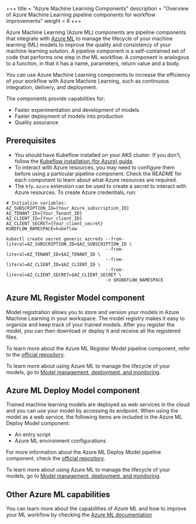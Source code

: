 +++
title = "Azure Machine Learning Components"
description = "Overview of Azure Machine Learning pipeline components for workflow improvements"
weight = 6
+++

Azure Machine Learning (Azure ML) components are pipeline components that integrate with [Azure ML](https://docs.microsoft.com/en-us/azure/machine-learning/) to manage the lifecycle of your machine learning (ML) models to improve the quality and consistency of your machine learning solution. A pipeline component is a self-contained set of code that performs one step in the ML workflow. A component is analogous to a function, in that it has a name, parameters, return value and a body. 

You can use Azure Machine Learning components to increase the efficiency of your workflow with Azure Machine Learning, such as continuous integration, delivery, and deployment. 

The components provide capabilities for: 

- Faster experimentation and development of models
- Faster deployment of models into production
- Quality assurance

## Prerequisites

- You should have Kubeflow installed on your AKS cluster. If you don't, follow the [Kubeflow installation (for Azure) guide](https://www.kubeflow.org/docs/azure/deploy/install-kubeflow/).
- To interact with Azure resources, you may need to configure them before using a particular pipeline component. Check the README for each component to learn about what Azure resources are required.
- The `kfp.azure` extension can be used to create a secret to interact with Azure resources. To create Azure credentials, run:

```shell
# Initialize variables:
AZ_SUBSCRIPTION_ID={Your_Azure_subscription_ID}
AZ_TENANT_ID={Your_Tenant_ID}
AZ_CLIENT_ID={Your_client_ID}
AZ_CLIENT_SECRET={Your_client_secret}
KUBEFLOW_NAMESPACE=kubeflow

kubectl create secret generic azcreds --from-literal=AZ_SUBSCRIPTION_ID=$AZ_SUBSCRIPTION_ID \
                                      --from-literal=AZ_TENANT_ID=$AZ_TENANT_ID \
                                      --from-literal=AZ_CLIENT_ID=$AZ_CLIENT_ID \
                                      --from-literal=AZ_CLIENT_SECRET=$AZ_CLIENT_SECRET \
                                      -n $KUBEFLOW_NAMESPACE
```

## Azure ML Register Model component


Model registration allows you to store and version your models in Azure Machine Learning in your workspace. The model registry makes it easy to organize and keep track of your trained models. After you register the model, you can then download or deploy it and receive all the registered files.


To learn more about the Azure ML Register Model pipeline component, refer to the [official repository](https://github.com/kubeflow/pipelines/tree/18e1db1013337d1e7fdc8aa2f9b04c0b73f4726b/components/azure/azureml/aml-register-model).


To learn more about using Azure ML to manage the lifecycle of your models, go to [Model management, deployment, and monitoring](https://docs.microsoft.com/en-us/azure/machine-learning/concept-model-management-and-deployment).

## Azure ML Deploy Model component

Trained machine learning models are deployed as web services in the cloud and you can use your model by accessing its endpoint. When using the model as a web service, the following items are included in the Azure ML Deploy Model component: 

- An entry script
- Azure ML environment configurations

For more information about the Azure ML Deploy Model pipeline component, check the [official repository](https://github.com/kubeflow/pipelines/tree/18e1db1013337d1e7fdc8aa2f9b04c0b73f4726b/components/azure/azureml/aml-deploy-model).

To learn more about using Azure ML to manage the lifecycle of your models, go to [Model management, deployment, and monitoring](https://docs.microsoft.com/en-us/azure/machine-learning/concept-model-management-and-deployment).

## Other Azure ML capabilities

You can learn more about the capabilities of Azure ML and how to improve your ML workflow by checking the [Azure ML documentation](https://docs.microsoft.com/en-us/azure/machine-learning/) 
